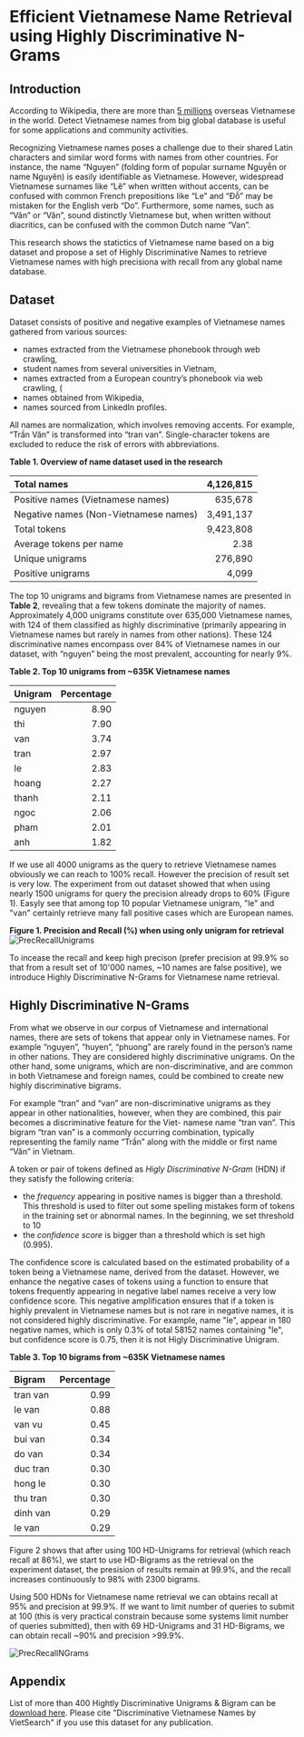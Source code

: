 # Efficient Vietnamese Name Retrieval using Highly Discriminative N-Grams

## Introduction

According to Wikipedia, there are more than [5 millions](https://en.wikipedia.org/wiki/Overseas_Vietnamese) overseas Vietnamese in the world. Detect Vietnamese names from big global database is useful for some applications and community activities.

Recognizing Vietnamese names poses a challenge due to their shared Latin characters and similar word forms with names from other countries. For instance, the name “Nguyen” (folding form of popular surname Nguyễn or name Nguyên) is easily identifiable as Vietnamese. However, widespread Vietnamese surnames like “Lê” when written without accents, can be confused with common French prepositions like “Le” and “Đỗ” may be mistaken for the English verb “Do”. Furthermore, some names, such as “Vân” or “Văn”, sound distinctly Vietnamese but, when written without diacritics, can be confused with the common Dutch name “Van”.

This research shows the statictics of Vietnamese name based on a big dataset and propose a set of Highly Discriminative Names to retrieve Vietnamese names with high precisiona with recall from any global name database.

## Dataset

Dataset consists of positive and negative examples of Vietnamese names gathered from various sources: 

* names extracted from the Vietnamese phonebook through web crawling,
* student names from several universities in Vietnam,
* names extracted from a European country’s phonebook via web crawling, (
* names obtained from Wikipedia,
* names sourced from LinkedIn profiles. 

All names are normalization, which involves removing accents. For example, “Trần Văn” is transformed into “tran van”. Single-character tokens are excluded to reduce the risk of errors with abbreviations.

**Table 1. Overview of name dataset used in the research** 

| Total names | 4,126,815 |
|:---------------- | ----:|
| Positive names (Vietnamese names) | 635,678 |
| Negative names (Non-Vietnamese names) | 3,491,137 |
| Total tokens | 9,423,808 |
| Average tokens per name | 2.38
| Unique unigrams | 276,890 |
| Positive unigrams | 4,099 |

The top 10 unigrams and bigrams from Vietnamese names are presented in **Table 2**, revealing that a few tokens dominate the majority of names. Approximately 4,000 unigrams constitute over 635,000 Vietnamese names, with 124 of them classified as highly discriminative (primarily appearing in Vietnamese names but rarely in names from other nations). These 124 discriminative names encompass over 84% of Vietnamese names in our dataset, with “nguyen” being the most prevalent, accounting for nearly 9%. 

**Table 2. Top 10 unigrams from ~635K Vietnamese names**

| Unigram |  Percentage |
|:---------------- | ----:|
| nguyen | 8.90 |
| thi | 7.90 |
| van | 3.74 | 
| tran | 2.97 |
| le | 2.83 | 
| hoang | 2.27 | 
| thanh | 2.11 | 
| ngoc | 2.06 | 
| pham | 2.01 | 
| anh | 1.82 |

If we use all 4000 unigrams as the query to retrieve Vietnamese names obviously we can reach to 100% recall. However the precision of result set is very low. The experiment from out dataset showed that when using nearly 1500 unigrams for query the precision already drops to 60% (Figure 1). Easyly see that among top 10 popular Vietnamese unigram, "le" and "van" certainly retrieve many fall positive cases which are European names.

**Figure 1. Precision and Recall (%) when using only unigram for retrieval**
![PrecRecallUnigrams](https://github.com/user-attachments/assets/908273c1-6ae2-446d-a4b4-1befe4254aba)

To incease the recall and keep high precison (prefer precision at 99.9% so that from a result set of 10'000 names, ~10 names are false positive), we introduce Highly Discriminative N-Grams for Vietnamese name retrieval.

## Highly Discriminative N-Grams

From what we observe in our corpus of Vietnamese and international names, there are sets of tokens that appear only in Vietnamese names. For example “nguyen”, “huyen”, “phuong” are rarely found in the person’s name in other nations. They are considered highly discriminative unigrams. On the other hand, some unigrams, which are non-discriminative, and are common in both Vietnamese and foreign names, could be combined to create new highly discriminative bigrams. 

For example “tran” and “van” are non-discriminative unigrams as they appear in other nationalities, however, when they are combined, this pair becomes a discriminative feature for the Viet- namese name “tran van”. This bigram “tran van” is a commonly occurring combination, typically representing the family name “Trần” along with the middle or first name “Văn” in Vietnam.

A token or pair of tokens defined as *Higly Discriminative N-Gram* (HDN) if they satisfy the following criteria:

* the _frequency_ appearing in positive names is bigger than a threshold. This threshold is used to filter out some spelling mistakes form of tokens in the training set or abnormal names. In the beginning, we set threshold to 10
* the _confidence score_ is bigger than a threshold which is set high (0.995).

The confidence score is calculated based on the estimated probability of a token being a Vietnamese name, derived from the dataset. However, we enhance the negative cases of tokens using a function to ensure that tokens frequently appearing in negative label names receive a very low confidence score. This negative amplification ensures that if a token is highly prevalent in Vietnamese names but is not rare in negative names, it is not considered highly discriminative. For example, name "le", appear in 180 negative names, which is only 0.3% of total 58152 names containing "le", but confidence score is 0.75, then it is not Higly Discriminative Unigram.

**Table 3. Top 10 bigrams from ~635K Vietnamese names**

| Bigram |  Percentage |
|:---------------- | ----:|
| tran van | 0.99
| le van | 0.88 | 
| van vu | 0.45 | 
| bui van | 0.34 |
| do van | 0.34 | 
| duc tran | 0.30 | 
| hong le | 0.30 | 
| thu tran | 0.30 | 
| dinh van | 0.29 | 
| le van | 0.29 |

Figure 2 shows that after using 100 HD-Unigrams for retrieval (which reach recall at 86%), we start to use HD-Bigrams as the retrieval on the experiment dataset, the presision of results remain at 99.9%, and the recall increases continuously to 98% with 2300 bigrams. 

Using 500 HDNs for Vietnamese name retrieval we can obtains recall at 95% and precision at 99.9%. If we want to limit number of queries to submit at 100 (this is very practical constrain because some systems limit number of queries submitted), then with 69 HD-Unigrams and 31 HD-Bigrams, we can obtain recall ~90% and precision >99.9%.

![PrecRecallNGrams](https://github.com/user-attachments/assets/b7515fc2-4d46-471c-a5e1-6e6711f36127)

## Appendix

List of  more than 400 Hightly Discriminative Unigrams & Bigram can be [download here](https://github.com/toanluu/vietname/blob/master/data/Top400-HighlyDiscriminative-VietNames.csv). Please cite "Discriminative Vietnamese Names by VietSearch" if you use this dataset for any publication.

